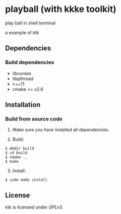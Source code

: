 # playball (with kkke toolkit)

play ball in shell terminal

a example of ktk

## Dependencies

### Build dependencies

* libcurses
* libpthread
* c++11
* cmake >= v2.6


## Installation

### Build from source code

1. Make sure you have installed all dependencies.

2. Build:
```
$ mkdir build
$ cd build
$ cmake ..
$ make
```

3. Install:
```
$ sudo make install
```

## License
ktk is licensed under *GPLv3*.
